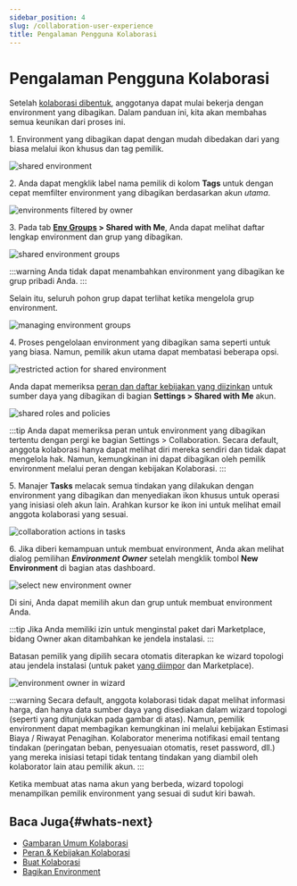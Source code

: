 ```yaml
---
sidebar_position: 4
slug: /collaboration-user-experience
title: Pengalaman Pengguna Kolaborasi
---
```


# Pengalaman Pengguna Kolaborasi

Setelah [kolaborasi dibentuk](https://docs.dewacloud.com/docs/collaboration-create/), anggotanya dapat mulai bekerja dengan environment yang dibagikan. Dalam panduan ini, kita akan membahas semua keunikan dari proses ini.

1\. Environment yang dibagikan dapat dengan mudah dibedakan dari yang biasa melalui ikon khusus dan tag pemilik.

<img src="https://assets.dewacloud.com/dewacloud-docs/account-&-pricing/accounts-collaboration/collaboration-user-experience/01-shared-environment.png" alt="shared environment" max-width="100%"/>

2\. Anda dapat mengklik label nama pemilik di kolom **Tags** untuk dengan cepat memfilter environment yang dibagikan berdasarkan akun _utama_.

<img src="https://assets.dewacloud.com/dewacloud-docs/account-&-pricing/accounts-collaboration/collaboration-user-experience/02-environments-filtered-by-owner.png" alt="environments filtered by owner" max-width="100%"/>

3\. Pada tab **[Env Groups](https://docs.dewacloud.com/docs/environment-groups/) > Shared with Me**, Anda dapat melihat daftar lengkap environment dan grup yang dibagikan.

<img src="https://assets.dewacloud.com/dewacloud-docs/account-&-pricing/accounts-collaboration/collaboration-user-experience/03-shared-environment-groups.png" alt="shared environment groups" max-width="100%"/>

:::warning
Anda tidak dapat menambahkan environment yang dibagikan ke grup pribadi Anda.
:::

Selain itu, seluruh pohon grup dapat terlihat ketika mengelola grup environment.

<img src="https://assets.dewacloud.com/dewacloud-docs/account-&-pricing/accounts-collaboration/collaboration-user-experience/04-managing-environment-groups.png" alt="managing environment groups" max-width="100%"/>

4\. Proses pengelolaan environment yang dibagikan sama seperti untuk yang biasa. Namun, pemilik akun utama dapat membatasi beberapa opsi.

<img src="https://assets.dewacloud.com/dewacloud-docs/account-&-pricing/accounts-collaboration/collaboration-user-experience/05-restricted-action-for-shared-environment.png" alt="restricted action for shared environment" max-width="100%"/>

Anda dapat memeriksa [peran dan daftar kebijakan yang diizinkan](https://docs.dewacloud.com/docs/collaboration-roles-policies/) untuk sumber daya yang dibagikan di bagian **Settings > Shared with Me** akun.

<img src="https://assets.dewacloud.com/dewacloud-docs/account-&-pricing/accounts-collaboration/collaboration-user-experience/06-shared-roles-and-policies.png" alt="shared roles and policies" max-width="100%"/>

:::tip
Anda dapat memeriksa peran untuk environment yang dibagikan tertentu dengan pergi ke bagian Settings > Collaboration. Secara default, anggota kolaborasi hanya dapat melihat diri mereka sendiri dan tidak dapat mengelola hak. Namun, kemungkinan ini dapat dibagikan oleh pemilik environment melalui peran dengan kebijakan Kolaborasi.
:::

5\. Manajer **Tasks** melacak semua tindakan yang dilakukan dengan environment yang dibagikan dan menyediakan ikon khusus untuk operasi yang inisiasi oleh akun lain. Arahkan kursor ke ikon ini untuk melihat email anggota kolaborasi yang sesuai.

<img src="https://assets.dewacloud.com/dewacloud-docs/account-&-pricing/accounts-collaboration/collaboration-user-experience/08-collaboration-actions-in-tasks.png" alt="collaboration actions in tasks" max-width="100%"/>

6\. Jika diberi kemampuan untuk membuat environment, Anda akan melihat dialog pemilihan _**Environment Owner**_ setelah mengklik tombol **New Environment** di bagian atas dashboard.

<img src="https://assets.dewacloud.com/dewacloud-docs/account-&-pricing/accounts-collaboration/collaboration-user-experience/09-select-new-environment-owner.png" alt="select new environment owner" max-width="100%"/>

Di sini, Anda dapat memilih akun dan grup untuk membuat environment Anda.

:::tip
Jika Anda memiliki izin untuk menginstal paket dari Marketplace, bidang Owner akan ditambahkan ke jendela instalasi.
:::

Batasan pemilik yang dipilih secara otomatis diterapkan ke wizard topologi atau jendela instalasi (untuk paket [yang diimpor](https://docs.dewacloud.com/docs/environment-import/) dan Marketplace).

<img src="https://assets.dewacloud.com/dewacloud-docs/account-&-pricing/accounts-collaboration/collaboration-user-experience/11-environment-owner-in-wizard.png" alt="environment owner in wizard" max-width="100%"/>

:::warning
Secara default, anggota kolaborasi tidak dapat melihat informasi harga, dan hanya data sumber daya yang disediakan dalam wizard topologi (seperti yang ditunjukkan pada gambar di atas). Namun, pemilik environment dapat membagikan kemungkinan ini melalui kebijakan Estimasi Biaya / Riwayat Penagihan.
Kolaborator menerima notifikasi email tentang tindakan (peringatan beban, penyesuaian otomatis, reset password, dll.) yang mereka inisiasi tetapi tidak tentang tindakan yang diambil oleh kolaborator lain atau pemilik akun.
:::

Ketika membuat atas nama akun yang berbeda, wizard topologi menampilkan pemilik environment yang sesuai di sudut kiri bawah.

## Baca Juga{#whats-next}

* [Gambaran Umum Kolaborasi](https://docs.dewacloud.com/docs/account-collaboration/)
* [Peran & Kebijakan Kolaborasi](https://docs.dewacloud.com/docs/collaboration-roles-policies/)
* [Buat Kolaborasi](https://docs.dewacloud.com/docs/collaboration-create/)
* [Bagikan Environment](https://docs.dewacloud.com/docs/share-environment/)